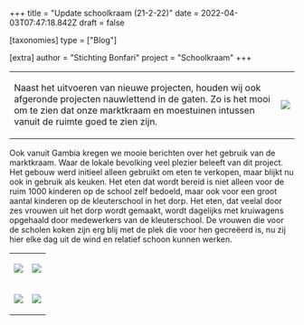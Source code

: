 +++
title = "Update schoolkraam (21-2-22)"
date = 2022-04-03T07:47:18.842Z
draft = false

[taxonomies]
type = ["Blog"]

[extra]
author = "Stichting Bonfari"
project = "Schoolkraam"
+++
<table>

<tr>

<td>

Naast het uitvoeren van nieuwe projecten, houden wij ook afgeronde projecten nauwlettend in de gaten. Zo is het mooi om te zien dat onze marktkraam en moestuinen intussen vanuit de ruimte goed te zien zijn.

</td>

<td>

![](https://res.cloudinary.com/bonfari/image/upload/c_thumb,w_200,g_face/c_fill,f_auto,q_auto,w_768/v1648972508/blog/update_schoolkraam_ruimte.png)

</td>

</tr>

</table>

Ook vanuit Gambia kregen we mooie berichten over het gebruik van de marktkraam. Waar de lokale bevolking veel plezier beleeft van dit project. Het gebouw werd initieel alleen gebruikt om eten te verkopen, maar blijkt nu ook in gebruik als keuken. Het eten dat wordt bereid is niet alleen voor de ruim 1000 kinderen op de school zelf bedoeld, maar ook voor een groot aantal kinderen op de kleuterschool in het dorp. Het eten, dat veelal door zes vrouwen uit het dorp wordt gemaakt, wordt dagelijks met kruiwagens opgehaald door medewerkers van de kleuterschool. De vrouwen die voor de scholen koken zijn erg blij met de plek die voor hen gecreëerd is, nu zij hier elke dag uit de wind en relatief schoon kunnen werken.

<table>

<tr>

<td>

![](https://res.cloudinary.com/bonfari/image/upload/c_fill,f_auto,q_auto,w_768/v1648972508/blog/schoolkraam_update_gebruik_1.jpg)

</td>

<td>

![](https://res.cloudinary.com/bonfari/image/upload/c_fill,f_auto,q_auto,w_768/v1648972508/blog/schoolkraam_update_gebruik_2.jpg)

</td>

</tr>

<tr>

<td>

![](https://res.cloudinary.com/bonfari/image/upload/c_fill,f_auto,q_auto,w_768/v1648972508/blog/schoolkraam_update_gebruik_3.jpg)

</td>

<td>

![](https://res.cloudinary.com/bonfari/image/upload/c_fill,f_auto,q_auto,w_768/v1648972508/blog/schoolkraam_update_gebruik_4.jpg)

</td>

</tr>

</table>